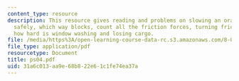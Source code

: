 ```yaml
---
content_type: resource
description: This resource gives reading and problems on slowing an orange box, driving
  safely, which way blocks, count all the friction forces, turning friction sideways,
  how hard is window washing and losing cargo.
file: /media/https%3A/open-learning-course-data-rc.s3.amazonaws.com/8-01l-physics-i-classical-mechanics-fall-2005/31a6c013aa9e68b822e61c1fe74ea37a_ps04.pdf
file_type: application/pdf
resourcetype: Document
title: ps04.pdf
uid: 31a6c013-aa9e-68b8-22e6-1c1fe74ea37a
---
```


